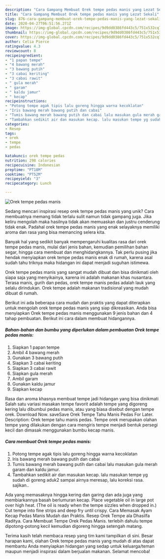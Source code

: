 ```yaml
---
description: "Cara Gampang Membuat Orek tempe pedas manis yang Lezat Sekali"
title: "Cara Gampang Membuat Orek tempe pedas manis yang Lezat Sekali"
slug: 876-cara-gampang-membuat-orek-tempe-pedas-manis-yang-lezat-sekali
date: 2020-04-27T06:51:56.271Z
image: https://img-global.cpcdn.com/recipes/9d9dd0386fd443c5/751x532cq70/orek-tempe-pedas-manis-foto-resep-utama.jpg
thumbnail: https://img-global.cpcdn.com/recipes/9d9dd0386fd443c5/751x532cq70/orek-tempe-pedas-manis-foto-resep-utama.jpg
cover: https://img-global.cpcdn.com/recipes/9d9dd0386fd443c5/751x532cq70/orek-tempe-pedas-manis-foto-resep-utama.jpg
author: Celia Pierce
ratingvalue: 4.3
reviewcount: 8
recipeingredient:
- "1 papan tempe"
- "4 bawang merah"
- "3 bawang putih"
- "3 cabai keriting"
- "3 cabai rawit"
- " gula merah"
- " garam"
- " kaldu jamur"
- " kecap"
recipeinstructions:
- "Potong tempe agak tipis lalu goreng hingga warna kecoklatan"
- "Iris bawang merah bawang putih dan cabai"
- "Tumis bawang merah bawang putih dan cabai lalu masukan gula merah garam dan kaldu jamur."
- "Tambahkan sedikit air dan masukan kecap. lalu masukan tempe yg sudah di goreng aduk2 sampai airnya meresap, lalu koreksi rasa. sajikan.."
categories:
- Resep
tags:
- orek
- tempe
- pedas

katakunci: orek tempe pedas 
nutrition: 298 calories
recipecuisine: Indonesian
preptime: "PT18M"
cooktime: "PT52M"
recipeyield: "3"
recipecategory: Lunch

---
```



![Orek tempe pedas manis](https://img-global.cpcdn.com/recipes/9d9dd0386fd443c5/751x532cq70/orek-tempe-pedas-manis-foto-resep-utama.jpg)

Sedang mencari inspirasi resep orek tempe pedas manis yang unik? Cara membuatnya memang tidak terlalu sulit namun tidak gampang juga. Jika keliru mengolah maka hasilnya tidak akan memuaskan dan justru cenderung tidak enak. Padahal orek tempe pedas manis yang enak selayaknya memiliki aroma dan rasa yang bisa memancing selera kita.

Banyak hal yang sedikit banyak mempengaruhi kualitas rasa dari orek tempe pedas manis, mulai dari jenis bahan, kemudian pemilihan bahan segar, hingga cara membuat dan menghidangkannya. Tak perlu pusing jika hendak menyiapkan orek tempe pedas manis enak di rumah, karena asal sudah tahu triknya maka hidangan ini dapat menjadi suguhan istimewa.

Orek tempe pedas manis yang sangat mudah dibuat dan bisa dinikmati oleh siapa saja yang menyikainya, karena ini adalah makanan khas nusantara. Terasa manis, gurih dan pedas, orek tempe manis pedas adalah lauk yang selalu dirindukan. Orek tempe adalah makanan tradisional yang mudah dibuat di rumah.


Berikut ini ada beberapa cara mudah dan praktis yang dapat diterapkan untuk mengolah orek tempe pedas manis yang siap dikreasikan. Anda bisa menyiapkan Orek tempe pedas manis menggunakan 9 jenis bahan dan 4 tahap pembuatan. Berikut ini cara dalam membuat hidangannya.

<!--inarticleads1-->

##### Bahan-bahan dan bumbu yang diperlukan dalam pembuatan Orek tempe pedas manis:

1. Siapkan 1 papan tempe
1. Ambil 4 bawang merah
1. Gunakan 3 bawang putih
1. Siapkan 3 cabai keriting
1. Siapkan 3 cabai rawit
1. Siapkan  gula merah
1. Ambil  garam
1. Gunakan  kaldu jamur
1. Siapkan  kecap


Rasa dan aroma khasnya membuat tempe jadi hidangan yang bisa dinikmati Salah satu variasi masakan tempe favorit adalah tempe yang digoreng kering lalu dibumbui pedas manis, atau yang biasa disebut dengan tempe orek. Download Now. saveSave Orek Tempe Tahu Manis Pedas For Later. Description: Orek tempe tahu manis pedas. Tempe orek merupakan olahan tempe yang dilakukan dengan cara mengiris tempe menjadi bentuk persegi kecil dan dimasak menggunakan bumbu kecap manis. 

<!--inarticleads2-->

##### Cara membuat Orek tempe pedas manis:

1. Potong tempe agak tipis lalu goreng hingga warna kecoklatan
1. Iris bawang merah bawang putih dan cabai
1. Tumis bawang merah bawang putih dan cabai lalu masukan gula merah garam dan kaldu jamur.
1. Tambahkan sedikit air dan masukan kecap. lalu masukan tempe yg sudah di goreng aduk2 sampai airnya meresap, lalu koreksi rasa. sajikan..


Ada yang memasaknya hingga kering dan garing dan ada juga yang membiarkannya basah berlumuran kecap. Place vegetable oil in large pot over high heat. (The oil is ready when the tempe sizzles when dropped in.) Cut tempe into fine strips and deep fry until crispy. Cara Memasak Ayam Kecap Pedas Manis Mudah dan Praktis. Resep Orek Tempe ala Dhasilfa Raditya. Cara Membuat Tempe Orek Pedas Manis. terlebih dahulu tempe dipotong-potong kecil kemudian digoreng hingga setengah matang. 

Terima kasih telah membaca resep yang tim kami tampilkan di sini. Besar harapan kami, olahan Orek tempe pedas manis yang mudah di atas dapat membantu Anda menyiapkan hidangan yang sedap untuk keluarga/teman maupun menjadi inspirasi dalam berjualan makanan. Selamat mencoba!
